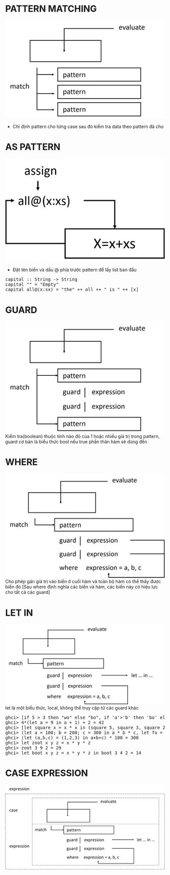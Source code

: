 # PATTERN MATCHING
![plog](/app/Function/image/3-1.png)
- Chỉ định pattern cho từng case sau đó kiểm tra data theo pattern đã cho
# AS PATTERN
![plog](/app/Function/image/3-2.png)
- Đặt tên biến và dấu @ phía trước pattern để lấy list ban đầu
<pre>
capital :: String -> String
capital "" = "Empty"
capital all@(x:sx) = "the" ++ all ++ " is " ++ [x]
</pre>
# GUARD
![plog](/app/Function/image/3-3.png)
Kiểm tra(boolean) thuộc tính nào đó của 1 hoặc nhiều giá trị trong pattern, guard cơ bản là biểu thức bool nếu true phần thân hàm sẽ dùng đến
# WHERE
![plog](/app/Function/image/3-4.png)
Cho phép gán giá trị vào biến ở cuối hàm và toàn bộ hàm có thể thấy được biến đó [Sau where định nghĩa các biến và hàm, các biến này có hiệu lực cho tất cả các guard]
# LET IN
![plog](/app/Function/image/3-5.png)
let là một biểu thức, local, không thể truy cập từ các guard khác
<pre>
ghci> [if 5 > 3 then "wo" else "bo", if 'a'>'b' then 'bo' else 'bar'] = ["wo","bar"]
ghci> 4*(let a = 9 in a + 1) + 2 = 42
ghci> [let square x = x * x in (square 5, square 3, square 2)] = (25, 5, 4)]
ghci> (let a = 100; b = 200; c = 300 in a * b * c, let fo = "HEY"; bar ="thre" in fo ++ bar )
ghci> (let (a,b,c) = (1,2,3) in a+b+c) * 100 = 300
ghci> let zoot x y z = x * y * z
ghci> zoot 3 9 2 = 29
ghci> let boot x y z = x * y * z in boot 3 4 2 = 14
</pre>
# CASE EXPRESSION
![plog](/app/Function/image/3-6.png)
